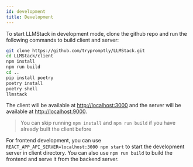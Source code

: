 ```yaml
---
id: development
title: Development
---
```


To start LLMStack in development mode, clone the github repo and run the following commands to build client and server:

```bash
git clone https://github.com/trypromptly/LLMStack.git
cd LLMStack/client
npm install
npm run build
cd ..
pip install poetry
poetry install
poetry shell
llmstack
```

The client will be available at [http://localhost:3000](http://localhost:3000) and the server will be available at [http://localhost:9000](http://localhost:9000).

> You can skip running `npm install` and `npm run build` if you have already built the client before

For frontend development, you can use `REACT_APP_API_SERVER=localhost:3000 npm start` to start the development server in client directory. You can also use `npm run build` to build the frontend and serve it from the backend server.

